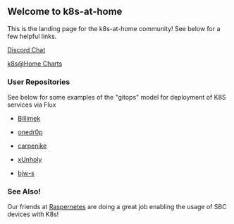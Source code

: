 ## Welcome to k8s-at-home

This is the landing page for the k8s-at-home community! See below for a few helpful links.

[Discord Chat](https://discord.gg/Yv2gzFy) 

[k8s@Home Charts](https://github.com/k8s-at-home/charts)

### User Repositories

See below for some examples of the "gitops" model for deployment of K8S services via Flux

- [Billimek](https://github.com/billimek/k8s-gitops)

- [onedr0p](https://github.com/onedr0p/k3s-gitops) 

- [carpenike](https://github.com/carpenike/k8s-gitops) 

- [xUnholy](https://github.com/raspbernetes/k8s-gitops/)

- [bjw-s](https://github.com/bjw-s/k8s-gitops/) 

### See Also!

Our friends at [Raspernetes](https://raspbernetes.github.io/) are doing a great job enabling the usage of SBC devices with K8s!
